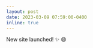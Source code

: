 ```yaml
---
layout: post
date: 2023-03-09 07:59:00-0400
inline: true
---
```


New site launched! :sparkles: :smile:
